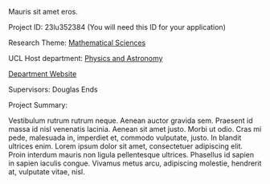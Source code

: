 Mauris sit amet eros.

Project ID: 23lu352384
(You will need this ID for your application)

Research Theme: [Mathematical Sciences](../themes/mathematical-sciences)

UCL Host department: [Physics and Astronomy](../departments/physics-and-astronomy)

[Department Website](https://www.example.com/dept2)

Supervisors: Douglas Ends

Project Summary:

Vestibulum rutrum rutrum neque. Aenean auctor gravida sem. Praesent id massa id nisl venenatis lacinia. Aenean sit amet justo. Morbi ut odio. Cras mi pede, malesuada in, imperdiet et, commodo vulputate, justo. In blandit ultrices enim. Lorem ipsum dolor sit amet, consectetuer adipiscing elit. Proin interdum mauris non ligula pellentesque ultrices. Phasellus id sapien in sapien iaculis congue. Vivamus metus arcu, adipiscing molestie, hendrerit at, vulputate vitae, nisl.